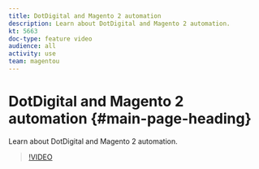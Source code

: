 ```yaml
---
title: DotDigital and Magento 2 automation
description: Learn about DotDigital and Magento 2 automation.
kt: 5663
doc-type: feature video
audience: all
activity: use
team: magentou
---
```


# DotDigital and Magento 2 automation {#main-page-heading}

Learn about DotDigital and Magento 2 automation.

>[!VIDEO](https://video.tv.adobe.com/v/35733?quality=12&learn=on)